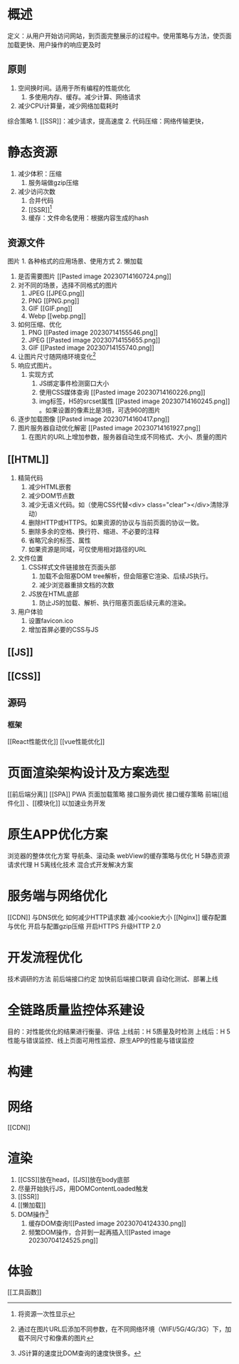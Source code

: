 # 概述
定义：从用户开始访问网站，到页面完整展示的过程中。使用策略与方法，使页面加载更快、用户操作的响应更及时
## 原则
1. 空间换时间。适用于所有编程的性能优化
	1. 多使用内存、缓存。减少计算、网络请求
2. 减少CPU计算量，减少网络加载耗时

综合策略
	1. [[SSR]]：减少请求，提高速度
	2. 代码压缩：网络传输更快，
# 静态资源

1. 减少体积：压缩
	1. 服务端做gzip压缩
2. 减少访问次数
	1. 合并代码
	2. [[SSR]][^1] 
	3. 缓存：文件命名使用：根据内容生成的hash

## 资源文件
图片
	1. 各种格式的应用场景、使用方式
	2. 懒加载

1. 是否需要图片 [[Pasted image 20230714160724.png]] 
2. 对不同的场景，选择不同格式的图片
	1. JPEG [[JPEG.png]] 
	2. PNG [[PNG.png]] 
	3. GIF [[GIF.png]]  
	4. Webp [[webp.png]] 
3. 如何压缩、优化
	1. PNG [[Pasted image 20230714155546.png]] 
	2. JPEG [[Pasted image 20230714155655.png]] 
	3. GIF [[Pasted image 20230714155740.png]] 
4. 让图片尺寸随网络环境变化[^3] 
5. 响应式图片。
	1. 实现方式
		1. JS绑定事件检测窗口大小
		2. 使用CSS媒体查询 [[Pasted image 20230714160226.png]] 
		3. img标签，H5的srcset属性 [[Pasted image 20230714160245.png]] 。如果设置的像素比是3倍，可选960的图片
6. 逐步加载图像 [[Pasted image 20230714160417.png]] 
7. 图片服务器自动优化解密 [[Pasted image 20230714161927.png]] 
	1. 在图片的URL上增加参数，服务器自动生成不同格式、大小、质量的图片
## [[HTML]] 
1. 精简代码
	1. 减少HTML嵌套
	2. 减少DOM节点数
	3. 减少无语义代码。如（使用CSS代替\<div> class="clear">\</div>清除浮动）
	4. 删除HTTP或HTTPS。如果资源的协议与当前页面的协议一致。
	5. 删除多余的空格、换行符、缩进、不必要的注释
	6. 省略冗余的标签、属性
	7. 如果资源是同域，可仅使用相对路径的URL
2. 文件位置
	1. CSS样式文件链接放在页面头部
		1. 加载不会阻塞DOM tree解析，但会阻塞它渲染、后续JS执行。
		2. 减少浏览器重排文档的次数
	2. JS放在HTML底部
		1. 防止JS的加载、解析、执行阻塞页面后续元素的渲染。
3. 用户体验
	1. 设置favicon.ico
	2. 增加首屏必要的CSS与JS
## [[JS]] 
## [[CSS]] 
## 源码

### 框架
[[React性能优化]] 
[[vue性能优化]] 
# 页面渲染架构设计及方案选型
[[前后端分离]] 
[[SPA]] 
PWA
页面加载策略
接口服务调优
接口缓存策略
前端[[组件化]] 、[[模块化]] 以加速业务开发 
# 原生APP优化方案
浏览器的整体优化方案
	导航条、滚动条
webView的缓存策略与优化
H 5静态资源请求代理
H 5离线化技术
混合式开发解决方案
# 服务端与网络优化
[[CDN]] 与DNS优化
如何减少HTTP请求数
减小cookie大小
[[Nginx]] 缓存配置与优化
开启与配置gzip压缩
开启HTTPS
升级HTTP 2.0

# 开发流程优化
技术调研的方法
前后端接口约定
加快前后端接口联调
自动化测试、部署上线

# 全链路质量监控体系建设
目的：对性能优化的结果进行衡量、评估
上线前：H 5质量及时检测
上线后：H 5性能与错误监控、线上页面可用性监控、原生APP的性能与错误监控


# 构建
# 网络
[[CDN]] 

# 渲染
1. [[CSS]]放在head，[[JS]]放在body底部
2. 尽量开始执行JS，用DOMContentLoaded触发
3. [[SSR]] 
4. [[懒加载]] 
5. DOM操作[^2] 
	1. 缓存DOM查询![[Pasted image 20230704124330.png]]
	2. 频繁DOM操作，合并到一起再插入![[Pasted image 20230704124525.png]]

# 体验
[[工具函数]] 

[^1]: 将资源一次性显示
[^2]: JS计算的速度比DOM查询的速度快很多。
[^3]: 通过在图片URL后添加不同参数，在不同网络环境（WIFI/5G/4G/3G）下，加载不同尺寸和像素的图片